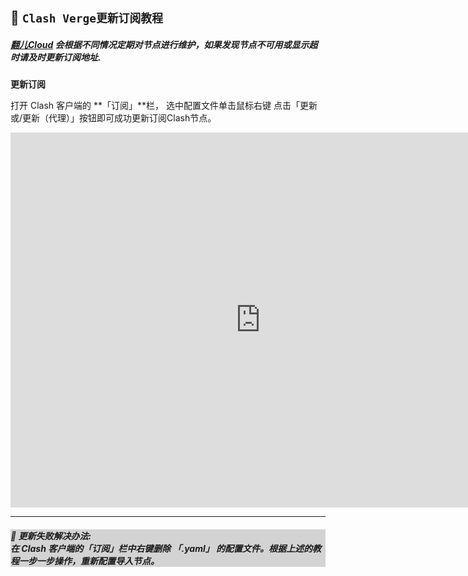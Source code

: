 ## 🌌 ```Clash Verge更新订阅教程```
##### [翻儿Cloud](https://zifanr.net/) 会根据不同情况定期对节点进行维护，如果发现节点不可用或显示超时请及时更新订阅地址.      
 **更新订阅**   

打开 Clash 客户端的 **「订阅」**栏， 选中配置文件单击鼠标右键 点击「更新或/更新（代理）」按钮即可成功更新订阅Clash节点。    
<iframe 
src="https://sev7en.blog/wp-content/uploads/2024/05/5%E6%9C%8815%E6%97%A5-6.mp4" 
scrolling="no" 
border="0" 
frameborder="no" 
framespacing="0" 
allowfullscreen="true" 
height=600 
width=800> 
</iframe>
<!-- 相当于是子网页 -->
<!-- B站分享链接提供 -->        

-----------

<html>
<body>


 <h5 style="background-color:LightGray;">
🤗 更新失败解决办法:  <br>       
 在 Clash 客户端的「订阅」栏中右键删除 「.yaml」 的配置文件。根据上述的教程一步一步操作，重新配置导入节点。
</h5>

</html>
</body>
